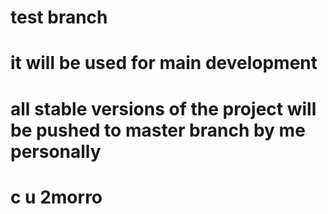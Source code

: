 # test branch
# it will be used for main development
# all stable versions of the project will be pushed to master branch by me personally
# c u 2morro
